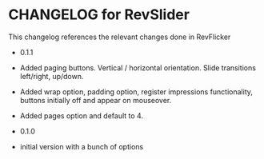 CHANGELOG for RevSlider
========================

This changelog references the relevant changes done in RevFlicker

* 0.1.1

 * Added paging buttons. Vertical / horizontal orientation. Slide transitions left/right, up/down.
 * Added wrap option, padding option, register impressions functionality, buttons initially off and appear on mouseover.
 * Added pages option and default to 4.

* 0.1.0

 * initial version with a bunch of options
